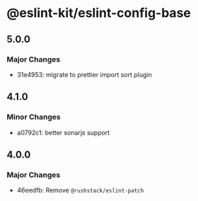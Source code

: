 # @eslint-kit/eslint-config-base

## 5.0.0

### Major Changes

- 31e4953: migrate to prettier import sort plugin

## 4.1.0

### Minor Changes

- a0792c1: better sonarjs support

## 4.0.0

### Major Changes

- 46eedfb: Remove `@rushstack/eslint-patch`
